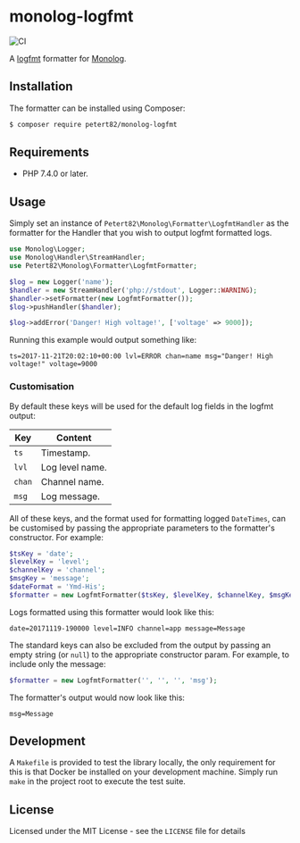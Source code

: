 # monolog-logfmt

![CI](https://github.com/petert82/monolog-logfmt/workflows/CI/badge.svg?event=push)

A [logfmt](https://brandur.org/logfmt) formatter for [Monolog](https://github.com/Seldaek/monolog).

## Installation

The formatter can be installed using Composer:

```sh
$ composer require petert82/monolog-logfmt
```

## Requirements

- PHP 7.4.0 or later.

## Usage

Simply set an instance of `Petert82\Monolog\Formatter\LogfmtHandler` as the formatter for the Handler that you wish to output logfmt formatted logs.

```php
use Monolog\Logger;
use Monolog\Handler\StreamHandler;
use Petert82\Monolog\Formatter\LogfmtFormatter;

$log = new Logger('name');
$handler = new StreamHandler('php://stdout', Logger::WARNING);
$handler->setFormatter(new LogfmtFormatter());
$log->pushHandler($handler);

$log->addError('Danger! High voltage!', ['voltage' => 9000]);
```
Running this example would output something like:

```
ts=2017-11-21T20:02:10+00:00 lvl=ERROR chan=name msg="Danger! High voltage!" voltage=9000
```

### Customisation

By default these keys will be used for the default log fields in the logfmt output:

Key  | Content
-----|--------
`ts`   | Timestamp.
`lvl`  | Log level name.
`chan` | Channel name.
`msg`  | Log message.

All of these keys, and the format used for formatting logged `DateTimes`, can be customised by passing the appropriate parameters to the formatter's constructor. For example:

```php
$tsKey = 'date';
$levelKey = 'level';
$channelKey = 'channel';
$msgKey = 'message';
$dateFormat = 'Ymd-His';
$formatter = new LogfmtFormatter($tsKey, $levelKey, $channelKey, $msgKey, $dateFormat);
```

Logs formatted using this formatter would look like this:

```
date=20171119-190000 level=INFO channel=app message=Message
```

The standard keys can also be excluded from the output by passing an empty string (or `null`) to the appropriate constructor param. For example, to include only the message:

```php
$formatter = new LogfmtFormatter('', '', '', 'msg');
```

The formatter's output would now look like this:

```
msg=Message
```

## Development

A `Makefile` is provided to test the library locally, the only requirement for this is that Docker be installed on your
development machine. Simply run `make` in the project root to execute the test suite.

## License

Licensed under the MIT License - see the `LICENSE` file for details